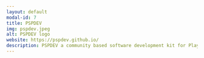 ```yaml
---
layout: default
modal-id: 7
title: PSPDEV
img: pspdev.jpeg
alt: PSPDEV logo
website: https://pspdev.github.io/
description: PSPDEV a community based software development kit for Playstation Portable software. Since I joined this project I've been able to push for more automation, better documentation and improved ease of use with incredible success. We now have fully automated builds for all our tools, CMake support, over 70 packaged libraries installable with a package manager and a website with beginner friendly installation and usage instructions. I've contributed significantly to all of these. I've also been maintaining the GitHub repos and involved others in doing so as well. 
---
```

